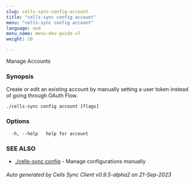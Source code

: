 ```yaml
---
slug: cells-sync-config-account
title: "cells-sync config account"
menu: "cells-sync config account"
language: und
menu_name: menu-dev-guide-v7
weight: 10

---
```

Manage Accounts

### Synopsis


Create or edit an existing account by manually setting a user token instead of going through OAuth Flow.


```
./cells-sync config account [flags]
```

### Options

```
  -h, --help   help for account
```

### SEE ALSO

* [./cells-sync config](./cells-sync-config)	 - Manage configurations manually

###### Auto generated by Cells Sync Client v0.9.5-alpha2 on 21-Sep-2023
